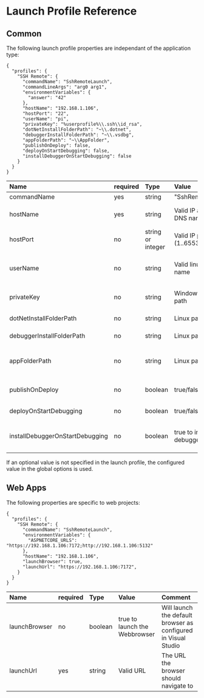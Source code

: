 # Launch Profile Reference

## Common
The following launch profile properties are independant of the application type:
```
{
  "profiles": {
    "SSH Remote": {
      "commandName": "SshRemoteLaunch",
      "commandLineArgs": "arg0 arg1",
      "environmentVariables": {
        "answer": "42"
      },
      "hostName": "192.168.1.106",
      "hostPort": "22",
      "userName": "pi",
      "privateKey": "%userprofile%\\.ssh\\id_rsa",
      "dotNetInstallFolderPath": "~\\.dotnet",
      "debuggerInstallFolderPath": "~\\.vsdbg",
      "appFolderPath": "~\\AppFolder",
      "publishOnDeploy": false,
      "deployOnStartDebugging": false,
      "installDebuggerOnStartDebugging": false
    }
  }
}
```

| Name        | required | Type | Value | Comment |
|:----------- |:-------- |:---- |:----- | :------ | 
| commandName | yes | string | "SshRemoteLaunch" | |
| hostName    | yes | string | Valid IP address or DNS name | The SSH host to connect to |
| hostPort    | no | string or integer | Valid IP port (1..65535) | The SSH port number |
| userName    | no | string | Valid linux user name | The user name for the SSH connection |
| privateKey  | no | string | Windows absolute path | The private key for SSH autentication |
| dotNetInstallFolderPath   | no | string | Linux path | The .NET install path |
| debuggerInstallFolderPath | no | string | Linux path | The vsdbg install path |
| appFolderPath | no | string | Linux path | The path where the app gets deployed to |
| publishOnDeploy | no | boolean | true/false  | Publish the app before deploy |
| deployOnStartDebugging | no | boolean | true/false | Deploy the app |
| installDebuggerOnStartDebugging | no | boolean |  true to install debugger | Will automatically install the debugger |

If an optional value is not specified in the launch profile, the configured value in the global options is used.

## Web Apps
The following properties are specific to web projects:
```
{
  "profiles": {
    "SSH Remote": {
      "commandName": "SshRemoteLaunch",
      "environmentVariables": {
        "ASPNETCORE_URLS": "https://192.168.1.106:7172;http://192.168.1.106:5132"
      },
      "hostName": "192.168.1.106",
      "launchBrowser": true,
      "launchUrl": "https://192.168.1.106:7172",
    }
  }
}
```

| Name        | required | Type | Value | Comment |
|:----------- |:-------- |:---- |:----- | :------ | 
| launchBrowser | no | boolean | true to launch the Webbrowser | Will launch the default browser as configured in Visual Studio |
| launchUrl    | yes | string | Valid URL | The URL the browser should navigate to |
